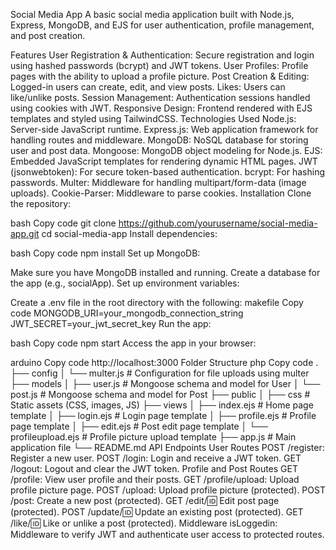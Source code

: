 Social Media App
A basic social media application built with Node.js, Express, MongoDB, and EJS for user authentication, profile management, and post creation.

Features
User Registration & Authentication: Secure registration and login using hashed passwords (bcrypt) and JWT tokens.
User Profiles: Profile pages with the ability to upload a profile picture.
Post Creation & Editing: Logged-in users can create, edit, and view posts.
Likes: Users can like/unlike posts.
Session Management: Authentication sessions handled using cookies with JWT.
Responsive Design: Frontend rendered with EJS templates and styled using TailwindCSS.
Technologies Used
Node.js: Server-side JavaScript runtime.
Express.js: Web application framework for handling routes and middleware.
MongoDB: NoSQL database for storing user and post data.
Mongoose: MongoDB object modeling for Node.js.
EJS: Embedded JavaScript templates for rendering dynamic HTML pages.
JWT (jsonwebtoken): For secure token-based authentication.
bcrypt: For hashing passwords.
Multer: Middleware for handling multipart/form-data (image uploads).
Cookie-Parser: Middleware to parse cookies.
Installation
Clone the repository:

bash
Copy code
git clone https://github.com/yourusername/social-media-app.git
cd social-media-app
Install dependencies:

bash
Copy code
npm install
Set up MongoDB:

Make sure you have MongoDB installed and running.
Create a database for the app (e.g., socialApp).
Set up environment variables:

Create a .env file in the root directory with the following:
makefile
Copy code
MONGODB_URI=your_mongodb_connection_string
JWT_SECRET=your_jwt_secret_key
Run the app:

bash
Copy code
npm start
Access the app in your browser:

arduino
Copy code
http://localhost:3000
Folder Structure
php
Copy code
.
├── config
│   └── multer.js           # Configuration for file uploads using multer
├── models
│   ├── user.js             # Mongoose schema and model for User
│   └── post.js             # Mongoose schema and model for Post
├── public
│   ├── css                 # Static assets (CSS, images, JS)
├── views
│   ├── index.ejs           # Home page template
│   ├── login.ejs           # Login page template
│   ├── profile.ejs         # Profile page template
│   ├── edit.ejs            # Post edit page template
│   └── profileupload.ejs   # Profile picture upload template
├── app.js                  # Main application file
└── README.md
API Endpoints
User Routes
POST /register: Register a new user.
POST /login: Login and receive a JWT token.
GET /logout: Logout and clear the JWT token.
Profile and Post Routes
GET /profile: View user profile and their posts.
GET /profile/upload: Upload profile picture page.
POST /upload: Upload profile picture (protected).
POST /post: Create a new post (protected).
GET /edit/:id: Edit post page (protected).
POST /update/:id: Update an existing post (protected).
GET /like/:id: Like or unlike a post (protected).
Middleware
isLoggedin: Middleware to verify JWT and authenticate user access to protected routes.
